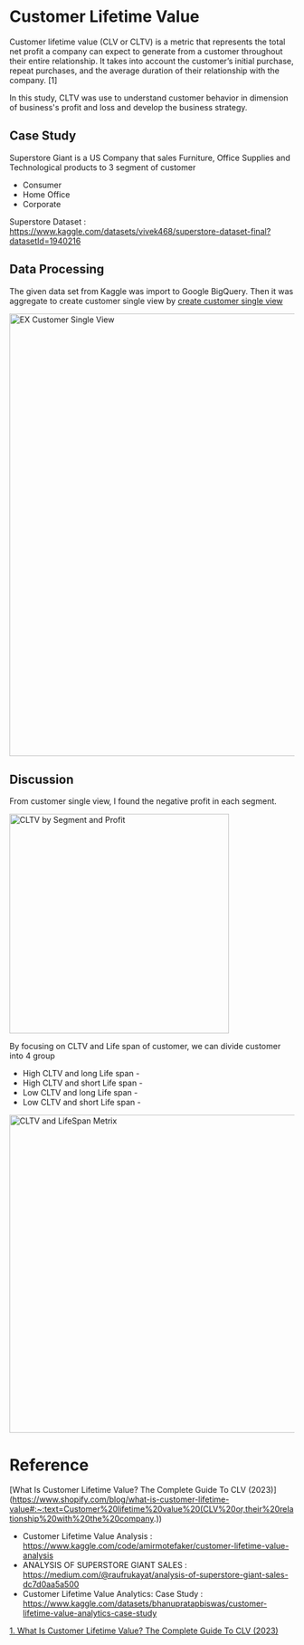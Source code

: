 # Customer Lifetime Value
Customer lifetime value (CLV or CLTV) is a metric that represents the total net profit a company can expect to generate from a customer throughout their entire relationship. It takes into account the customer’s initial purchase, repeat purchases, and the average duration of their relationship with the company. [1] 

In this study, CLTV was use to understand customer behavior in dimension of business's profit and loss and develop the business strategy.

## Case Study
Superstore Giant is a US Company that sales Furniture, Office Supplies and Technological products to 3 segment of customer
* Consumer
* Home Office
* Corporate

Superstore Dataset : https://www.kaggle.com/datasets/vivek468/superstore-dataset-final?datasetId=1940216

## Data Processing
The given data set from Kaggle was import to Google BigQuery. Then it was aggregate to create customer single view by [create customer single view](https://github.com/ZeroGravigra/MADT8101-Customer-Analytics/blob/8c4f2b4b32c22756ccd695886b772e70ce8283bf/Homework%202%20Customer%20Lifetime%20Value/create%20customer%20single%20view.sql)

<img width="782" alt="EX Customer Single View" src="https://github.com/ZeroGravigra/MADT8101-Customer-Analytics/assets/136248978/b4086c28-7724-4cfb-8b4e-fb56eb0dbb36">

## Discussion
From customer single view, I found the negative profit in each segment.

<img width="388" alt="CLTV by Segment and Profit" src="https://github.com/ZeroGravigra/MADT8101-Customer-Analytics/assets/136248978/7d035f6d-a6ef-448a-8628-20db452026ad">

By focusing on CLTV and Life span of customer, we can divide customer into 4 group
* High CLTV and long Life span - 
* High CLTV and short Life span - 
* Low CLTV and long Life span - 
* Low CLTV and short Life span - 
  
<img width="562" alt="CLTV and LifeSpan Metrix" src="https://github.com/ZeroGravigra/MADT8101-Customer-Analytics/assets/136248978/532de39c-437a-41cc-91c4-0a6b6ded2059">


# Reference
[What Is Customer Lifetime Value? The Complete Guide To CLV (2023)] (https://www.shopify.com/blog/what-is-customer-lifetime-value#:~:text=Customer%20lifetime%20value%20(CLV%20or,their%20relationship%20with%20the%20company.))
* Customer Lifetime Value Analysis : https://www.kaggle.com/code/amirmotefaker/customer-lifetime-value-analysis
* ANALYSIS OF SUPERSTORE GIANT SALES : https://medium.com/@raufrukayat/analysis-of-superstore-giant-sales-dc7d0aa5a500
* Customer Lifetime Value Analytics: Case Study : https://www.kaggle.com/datasets/bhanupratapbiswas/customer-lifetime-value-analytics-case-study

[1. What Is Customer Lifetime Value? The Complete Guide To CLV (2023)](https://www.shopify.com/blog/what-is-customer-lifetime-value#:~:text=Customer%20lifetime%20value%20(CLV%20or,their%20relationship%20with%20the%20company.))
